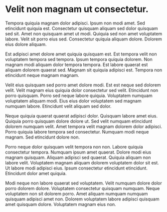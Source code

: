 # Velit non magnam ut consectetur.

Tempora quiquia magnam dolor adipisci. Ipsum non modi amet. Sed etincidunt quiquia est. Consectetur quisquam aliquam sed dolor quisquam sed sit. Amet non quisquam amet ut modi. Quiquia sed non amet voluptatem labore. Velit sit porro eius sed. Consectetur quiquia aliquam dolore. Dolorem eius dolore aliquam.

Est adipisci amet dolore amet quiquia quisquam est. Est tempora velit non voluptatem tempora sed tempora. Ipsum tempora quiquia dolorem. Non magnam modi aliquam dolor tempora tempora. Est labore quaerat est aliquam dolorem quaerat sed. Magnam sit quiquia adipisci est. Tempora non etincidunt neque magnam magnam.

Velit eius quisquam sed porro amet dolore modi. Est est neque sed dolorem velit. Velit magnam eius quiquia dolor consectetur sed velit. Etincidunt non porro quisquam. Porro sed neque labore quiquia. Voluptatem numquam voluptatem aliquam modi. Eius eius dolor voluptatem sed magnam numquam labore. Etincidunt velit aliquam sed dolor.

Neque quiquia quaerat quaerat adipisci dolor. Quisquam labore amet eius. Quiquia porro quisquam dolore dolore ut. Sed velit numquam etincidunt dolorem numquam velit. Amet tempora velit magnam dolorem dolor adipisci. Porro quiquia labore tempora sed consectetur. Numquam modi neque magnam. Sed etincidunt dolore non.

Porro neque dolor quisquam velit tempora non non. Labore quiquia consectetur tempora. Numquam ipsum amet quaerat. Dolore modi eius magnam quisquam. Aliquam adipisci sed quaerat. Quiquia aliquam non labore velit. Voluptatem magnam aliquam dolorem voluptatem dolor sit est. Ut labore modi adipisci eius. Ipsum consectetur etincidunt etincidunt. Etincidunt dolor amet quiquia.

Modi neque non labore quaerat sed voluptatem. Velit numquam dolore dolor porro dolorem dolore. Voluptatem consectetur quisquam numquam. Neque voluptatem non sit dolorem porro. Amet aliquam numquam numquam quisquam adipisci amet non. Dolorem voluptatem labore adipisci quisquam amet quisquam dolore. Voluptatem magnam eius non.

